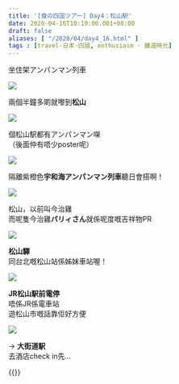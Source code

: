 ```yaml
---
title: '[食の四国ツアー] Day4：松山駅'
date: 2020-04-16T10:19:00.001+08:00
draft: false
aliases: [ "/2020/04/day4_16.html" ]
tags : [travel-日本-四國, enthusiasm - 鐵道時光]
---
```


坐住架アンパンマン列車  

![](/images/shikoku4e.jpg)

兩個半鐘多啲就嚟到**松山**  

![](/images/shikoku4e1.jpg)

個松山駅都有アンパンマン㗎  
（後面仲有唔少poster呢）  

![](/images/shikoku4e2.jpg)

隔離紫橙色**宇和海アンパンマン列車**聽日會搭啊！  

![](/images/shikoku4e3.jpg)

松山，以前叫今治雞  
而呢隻今治雞**バリィさん**就係呢度嘅吉祥物PR  

![](/images/shikoku4e4.jpg)

**松山驛**  
同台北嘅松山站係姊妹車站喔！  

![](/images/shikoku4e5.jpg)

**JR松山駅前電停**  
唔係JR係電車站  
遊松山市嘅話靠佢好方便  

![](/images/shikoku4e6.jpg)

→ **大街道駅**  
去酒店check in先...  
  
{{<shikoku>}}
  
